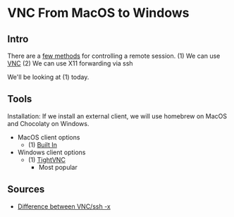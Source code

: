 # VNC From MacOS to Windows 


## Intro 

There are a [few methods](https://en.wikipedia.org/wiki/Comparison_of_remote_desktop_software) for controlling a remote session. 
(1) We can use [VNC](https://en.wikipedia.org/wiki/Virtual_Network_Computing)
(2) We can use X11 forwarding via ssh 

We'll be looking at (1) today. 


## Tools 

Installation: If we install an external client, we will use homebrew on MacOS and Chocolaty on Windows. 

* MacOS client options 
    - (1) [Built In](https://apple.stackexchange.com/a/203247)
* Windows client options 
    - (1) [TightVNC](http://www.tightvnc.com)
        + Most popular


## Sources 

- [Difference between VNC/ssh -x](https://unix.stackexchange.com/questions/1960/differences-between-vnc-and-ssh-x)